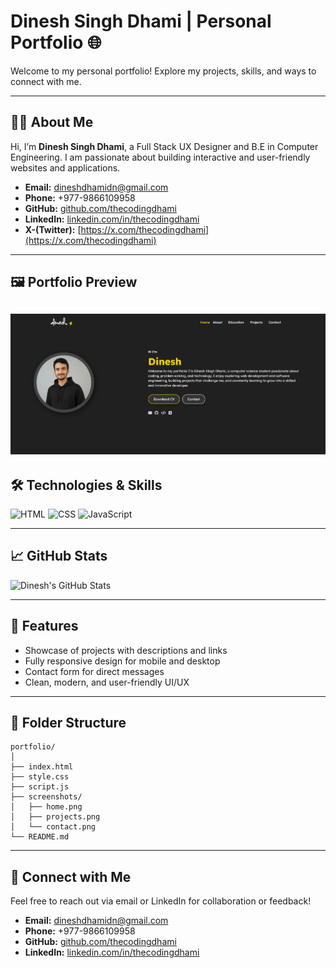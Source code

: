 # Dinesh Singh Dhami | Personal Portfolio 🌐

Welcome to my personal portfolio! Explore my projects, skills, and ways to connect with me.

---

## 👨‍💻 About Me

Hi, I’m **Dinesh Singh Dhami**, a Full Stack UX Designer and B.E in Computer Engineering. I am passionate about building interactive and user-friendly websites and applications.

* **Email:** [dineshdhamidn@gmail.com](mailto:dineshdhamidn@gmail.com)
* **Phone:** +977-9866109958
* **GitHub:** [github.com/thecodingdhami](https://github.com/thecodingdhami)
* **LinkedIn:** [linkedin.com/in/thecodingdhami](https://linkedin.com/in/thecodingdhami)
* **X-(Twitter):** [https://x.com/thecodingdhami](https://x.com/thecodingdhami)

---
## 🖼 Portfolio Preview

   <img src="./files/Screenshot 2025-09-25 232801.png" width=auto /><br>
   ---

## 🛠 Technologies & Skills

![HTML](https://img.shields.io/badge/HTML5-E34F26?style=for-the-badge\&logo=html5\&logoColor=white)
![CSS](https://img.shields.io/badge/CSS3-1572B6?style=for-the-badge\&logo=css3\&logoColor=white)
![JavaScript](https://img.shields.io/badge/JavaScript-F7DF1E?style=for-the-badge\&logo=javascript\&logoColor=black)

---

## 📈 GitHub Stats

![Dinesh's GitHub Stats](https://github-readme-stats.vercel.app/api?username=thecodingdhami\&show_icons=true\&theme=radical)

---

## 🚀 Features

* Showcase of projects with descriptions and links
* Fully responsive design for mobile and desktop
* Contact form for direct messages
* Clean, modern, and user-friendly UI/UX

---

## 📂 Folder Structure

```
portfolio/
│
├── index.html
├── style.css
├── script.js
├── screenshots/
│   ├── home.png
│   ├── projects.png
│   └── contact.png
└── README.md
```


---

## 🌟 Connect with Me

Feel free to reach out via email or LinkedIn for collaboration or feedback!
* **Email:** [dineshdhamidn@gmail.com](mailto:dineshdhamidn@gmail.com)
* **Phone:** +977-9866109958
* **GitHub:** [github.com/thecodingdhami](https://github.com/thecodingdhami)
* **LinkedIn:** [linkedin.com/in/thecodingdhami](https://linkedin.com/in/thecodingdhami)
